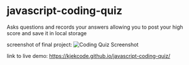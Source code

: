 # javascript-coding-quiz
Asks questions and records your answers allowing you to post your high score and save it in local storage

screenshot of final project:
![Coding Quiz Screenshot](./Assets/screenshot.png)

link to live demo:
https://kjekcode.github.io/javascript-coding-quiz/
